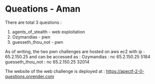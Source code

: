 # Queations - Aman
There are total 3 questions : 
1. agents_of_stealth - web exploitation
2. Ozymandias - pwn
3. guesseth_thou_not - pwn


As of writing, the two pwn challenges are hosted on aws ec2 with ip : 65.2.150.25 and can be accessed as : 
Ozymandias : nc 65.2.150.25 5184
guesseth_thou_not : nc 65.2.150.25 32014

The website of the web challenge is deployed at : https://apectf-2-0-questions.onrender.com